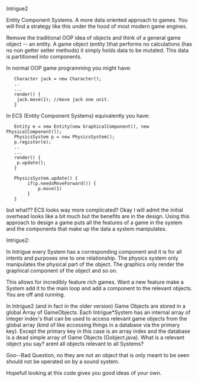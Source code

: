 Intrigue2 

Entity Component Systems.  A more data oriented approach to games.  You will find a strategy like this under the hood of 
most modern game engines.  

Remove the traditional OOP idea of objects and think of a general game object -- an entity.  A game object (entity )that performs 
no calculations (has no non getter setter methods) it simply holds data to be mutated. This data is partitioned into components.

In normal OOP game programming you might have:

       Character jack = new Character();
       ..
       ...
       render() {
       	jack.move(1); //move jack one unit.
       }

In ECS (Entity Component Systems) equivalently you have:
	
	   Entity e = new Entity(new GraphicalComponent(), new PhysicalComponent());
	   PhysicsSystem p = new PhysicsSystem();
	   p.register(e);
	   ..
	   ...
	   render() {
	   	p.update();
	   }
	   
	   PhysicsSystem.update() {
	   		if(p.needsMoveForward()) {
	   			p.move(1)
	   		}
	   }
	   
but what?? ECS looks way more complicated?  Okay I will admit the initial overhead looks like a bit much but the benefits are
in the design.  Using this approach to design a game puts all the features of a game in the system and the components that make
up the data a system manipulates.  


Intrigue2:

In Intrigue every System has a corresponding component and it is for all intents and purposes one to one relationship.
The physics system only manipulates the physical part of the object.  The graphics only render the graphical component of 
the object and so on.  

This allows for incredibly feature rich games.  Want a new feature make a System add it to the main loop and add a component to 
the relevant objects.  You are off and running.
  

In Intrigue2 (and in fact in the older version) Game Objects are stored in a global Array of GameObjects. 
Each Intrigue*System has an internal array of integer index's that can be used to access relevant game objects from the global array
(kind of like accessing things in a database via the primary key).  Except the primary key in this case is an array index and the 
database is a dead simple array of Game Objects (Gobject.java).  What is a relevant object you say?  arent all objects relevant
to all Systems?  

Goo--Bad Question, no they are not an object that is only meant to be seen should not be operated on by a sound
system.

Hopefull looking at this code gives you good ideas of your own.


